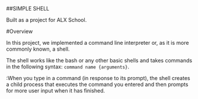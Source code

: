 ##SIMPLE SHELL

Built as a project for ALX School.

#Overview

In this project, we implemented a command line interpreter or, as it is more commonly known, a shell.

The shell works like the bash or any other basic shells and takes commands in the following syntax: `command name {arguments}`.

:When you type in a command (in response to its prompt), the shell creates a child process that executes the command you entered and then prompts for more user input when it has finished.
